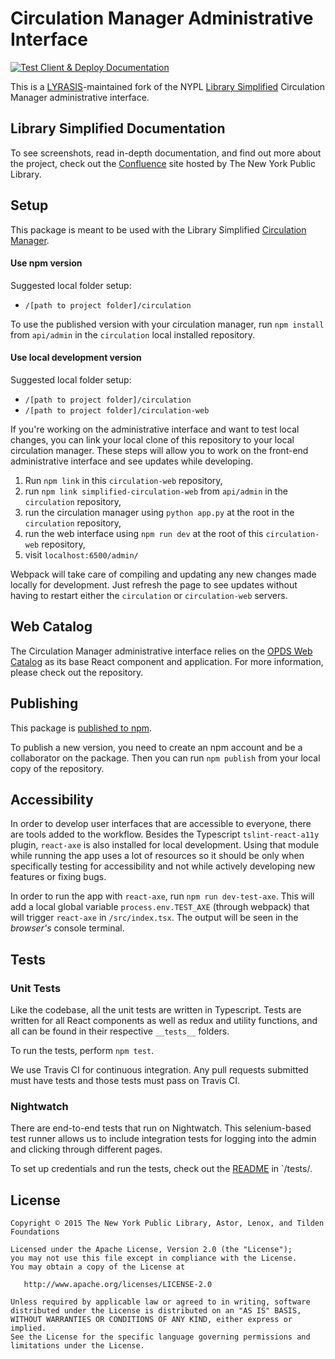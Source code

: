 # Circulation Manager Administrative Interface

[![Test Client & Deploy Documentation](https://github.com/lyrasis/simplye-circulation-web/actions/workflows/test-and-deploy.yml/badge.svg?branch=main)](https://github.com/lyrasis/simplye-circulation-web/actions/workflows/test-and-deploy.yml)

This is a [LYRASIS](http://lyrasis.org)-maintained fork of the NYPL [Library Simplified](http://www.librarysimplified.org/) Circulation Manager administrative interface.

## Library Simplified Documentation

To see screenshots, read in-depth documentation, and find out more about the project, check out the [Confluence](https://confluence.nypl.org/display/SIM/) site hosted by The New York Public Library.

## Setup

This package is meant to be used with the Library Simplified [Circulation Manager](https://github.com/NYPL-Simplified/circulation).

#### Use npm version

Suggested local folder setup:

- `/[path to project folder]/circulation`

To use the published version with your circulation manager, run `npm install` from `api/admin` in the `circulation` local installed repository.

#### Use local development version

Suggested local folder setup:

- `/[path to project folder]/circulation`
- `/[path to project folder]/circulation-web`

If you're working on the administrative interface and want to test local changes, you can link your local clone of this repository to your local circulation manager. These steps will allow you to work on the front-end administrative interface and see updates while developing.

1. Run `npm link` in this `circulation-web` repository,
2. run `npm link simplified-circulation-web` from `api/admin` in the `circulation` repository,
3. run the circulation manager using `python app.py` at the root in the `circulation` repository,
4. run the web interface using `npm run dev` at the root of this `circulation-web` repository,
5. visit `localhost:6500/admin/`

Webpack will take care of compiling and updating any new changes made locally for development. Just refresh the page to see updates without having to restart either the `circulation` or `circulation-web` servers.

## Web Catalog

The Circulation Manager administrative interface relies on the [OPDS Web Catalog](https://github.com/NYPL-Simplified/opds-web-client) as its base React component and application. For more information, please check out the repository.

## Publishing

This package is [published to npm](https://www.npmjs.com/package/simplified-circulation-web).

To publish a new version, you need to create an npm account and be a collaborator on the package. Then you can run `npm publish` from your local copy of the repository.

## Accessibility

In order to develop user interfaces that are accessible to everyone, there are tools added to the workflow. Besides the Typescript `tslint-react-a11y` plugin, `react-axe` is also installed for local development. Using that module while running the app uses a lot of resources so it should be only when specifically testing for accessibility and not while actively developing new features or fixing bugs.

In order to run the app with `react-axe`, run `npm run dev-test-axe`. This will add a local global variable `process.env.TEST_AXE` (through webpack) that will trigger `react-axe` in `/src/index.tsx`. The output will be seen in the _browser's_ console terminal.

## Tests

### Unit Tests

Like the codebase, all the unit tests are written in Typescript. Tests are written for all React components as well as redux and utility functions, and all can be found in their respective `__tests__` folders.

To run the tests, perform `npm test`.

We use Travis CI for continuous integration. Any pull requests submitted must have tests and those tests must pass on Travis CI.

### Nightwatch

There are end-to-end tests that run on Nightwatch. This selenium-based test runner allows us to include integration tests for logging into the admin and clicking through different pages.

To set up credentials and run the tests, check out the [README](/tests/README.md) in `/tests/.

## License

```
Copyright © 2015 The New York Public Library, Astor, Lenox, and Tilden Foundations

Licensed under the Apache License, Version 2.0 (the "License");
you may not use this file except in compliance with the License.
You may obtain a copy of the License at

   http://www.apache.org/licenses/LICENSE-2.0

Unless required by applicable law or agreed to in writing, software
distributed under the License is distributed on an "AS IS" BASIS,
WITHOUT WARRANTIES OR CONDITIONS OF ANY KIND, either express or implied.
See the License for the specific language governing permissions and
limitations under the License.
```

